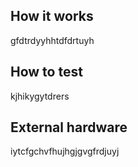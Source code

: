 <!---

This file is used to generate your project datasheet. Please fill in the information below and delete any unused
sections.

You can also include images in this folder and reference them in the markdown. Each image must be less than
512 kb in size, and the combined size of all images must be less than 1 MB.
-->

## How it works

gfdtrdyyhhtdfdrtuyh

## How to test

kjhikygytdrers

## External hardware

iytcfgchvfhujhgjgvgfrdjuyj

